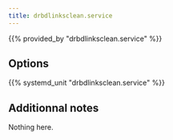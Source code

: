 ```yaml
---
title: drbdlinksclean.service
---
```


{{% provided_by "drbdlinksclean.service" %}}

## Options

{{% systemd_unit "drbdlinksclean.service" %}}

## Additionnal notes

Nothing here.